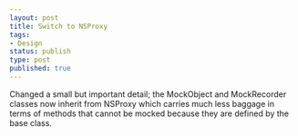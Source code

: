 ```yaml
---
layout: post
title: Switch to NSProxy
tags:
- Design
status: publish
type: post
published: true
---
```

Changed a small but important detail; the MockObject and MockRecorder classes now inherit from NSProxy which carries much less baggage in terms of methods that cannot be mocked because they are defined by the base class.
